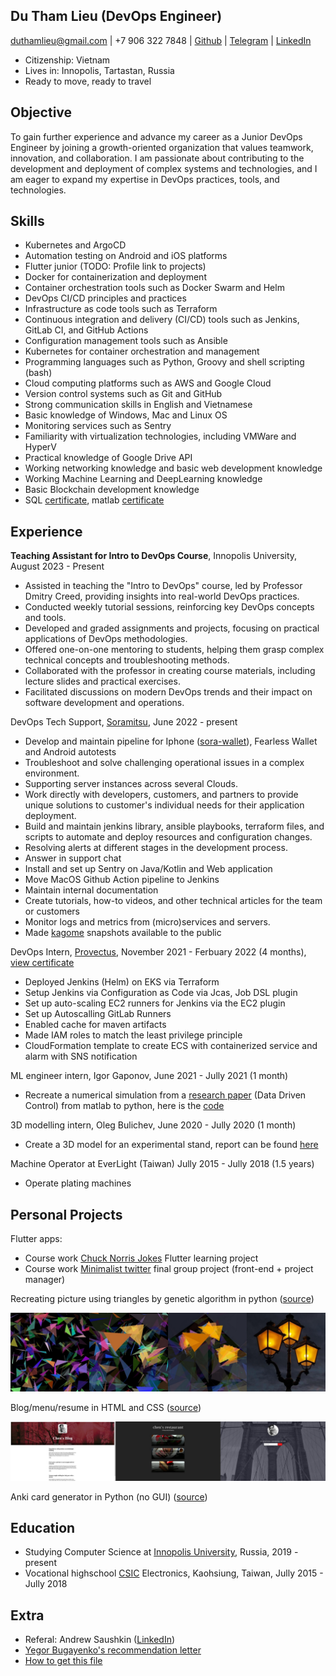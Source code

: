 ## Du Tham Lieu (DevOps Engineer)

duthamlieu@gmail.com | +7 906 322 7848 | [Github](https://github.com/pierrepicaud) | [Telegram](https://t.me/fluorescent_axolotl) | [LinkedIn](https://www.linkedin.com/in/duthamlieu/)


- Citizenship: Vietnam
- Lives in: Innopolis, Tartastan, Russia	
- Ready to move, ready to travel

## Objective
To gain further experience and advance my career as a Junior DevOps Engineer by joining a growth-oriented organization that values teamwork, innovation, and collaboration. I am passionate about contributing to the development and deployment of complex systems and technologies, and I am eager to expand my expertise in DevOps practices, tools, and technologies.

## Skills
- Kubernetes and ArgoCD
- Automation testing on Android and iOS platforms
- Flutter junior (TODO: Profile link to projects)
- Docker for containerization and deployment
- Container orchestration tools such as Docker Swarm and Helm
- DevOps CI/CD principles and practices
- Infrastructure as code tools such as Terraform
- Continuous integration and delivery (CI/CD) tools such as Jenkins, GitLab CI, and GitHub Actions
- Configuration management tools such as Ansible
- Kubernetes for container orchestration and management
- Programming languages such as Python, Groovy and shell scripting (bash)
- Cloud computing platforms such as AWS and Google Cloud
- Version control systems such as Git and GitHub
- Strong communication skills in English and Vietnamese
- Basic knowledge of Windows, Mac and Linux OS
- Monitoring services such as Sentry
- Familiarity with virtualization technologies, including VMWare and HyperV
- Practical knowledge of Google Drive API
- Working networking knowledge and basic web development knowledge
- Working Machine Learning and DeepLearning knowledge
- Basic Blockchain development knowledge
- SQL [certificate](./_resources/sql.md), matlab [certificate](./_resources/matlab.md)

## Experience

**Teaching Assistant for Intro to DevOps Course**, Innopolis University, August 2023 - Present
- Assisted in teaching the "Intro to DevOps" course, led by Professor Dmitry Creed, providing insights into real-world DevOps practices.
- Conducted weekly tutorial sessions, reinforcing key DevOps concepts and tools.
- Developed and graded assignments and projects, focusing on practical applications of DevOps methodologies.
- Offered one-on-one mentoring to students, helping them grasp complex technical concepts and troubleshooting methods.
- Collaborated with the professor in creating course materials, including lecture slides and practical exercises.
- Facilitated discussions on modern DevOps trends and their impact on software development and operations.

DevOps Tech Support, [Soramitsu](https://soramitsu.co.jp/), June 2022 - present
- Develop and maintain pipeline for Iphone ([sora-wallet](https://github.com/sora-xor/sora2-passport-appium-tests)), Fearless Wallet and Android autotests
- Troubleshoot and solve challenging operational issues in a complex environment.
- Supporting server instances across several Clouds.
- Work directly with developers, customers, and partners to provide unique solutions to customer's individual needs for their application deployment.
- Build and maintain jenkins library, ansible playbooks, terraform files, and scripts to automate and deploy resources and configuration changes.
- Resolving alerts at different stages in the development process.
- Answer in support chat
- Install and set up Sentry on Java/Kotlin and Web application
- Move MacOS Github Action pipeline to Jenkins
- Maintain internal documentation
- Create tutorials, how-to videos, and other technical articles for the team or customers
- Monitor logs and metrics from (micro)services and servers.
- Made [kagome](https://github.com/soramitsu/kagome) snapshots available to the public

DevOps Intern, [Provectus](https://provectus.com/), November 2021 - Ferbuary 2022 (4 months), [view certificate](./_resources/devops.md)
- Deployed Jenkins (Helm) on EKS via Terraform
- Setup Jenkins via Configuration as Code via Jcas, Job DSL plugin
- Set up auto-scaling EC2 runners for Jenkins via the EC2 plugin
- Set up Autoscalling GitLab Runners
- Enabled cache for maven artifacts
- Made IAM roles to match the least privilege principle
- CloudFormation template to create ECS with containerized service and alarm with SNS notification


ML engineer intern, Igor Gaponov, June 2021 - Jully 2021 (1 month)
- Recreate a numerical simulation from a [research paper](https://arxiv.org/pdf/1611.03537.pdf) (Data Driven Control) from matlab to python, here is the [code](https://colab.research.google.com/drive/1MluMRif3-vMQV137lyqEi-uxBpX2NzRE?usp=sharing)

3D modelling intern, Oleg Bulichev, June 2020 - Jully 2020 (1 month)
- Create a 3D model for an experimental stand, report can be found [here](https://htmlpreview.github.io/?https://github.com/pierrepicaud/resume/blob/main/experimental_stand/intership_report.html)

Machine Operator at EverLight (Taiwan) Jully 2015 - Jully 2018 (1.5 years)
- Operate plating machines

## Personal Projects
Flutter apps:
- Course work [Chuck Norris Jokes](https://github.com/pierrepicaud/flutter_apps/tree/main/chuck_norris_jokes2) Flutter learning project
- Course work [Minimalist twitter](https://github.com/pierrepicaud/einstein) final group project (front-end + project manager)

Recreating picture using triangles by genetic algorithm in python ([source](https://github.com/pierrepicaud/recreate_images_from_triangle))

![triangles.jpeg](./_resources/triangles.jpeg)


Blog/menu/resume in HTML and CSS ([source](https://github.com/pierrepicaud/coding_playground/tree/main/web/toy_projects))


![websites.jpg](./_resources/websites.jpg)




Anki card generator in Python (no GUI) ([source](https://github.com/pierrepicaud/coding_playground/tree/main/python/anki_mental_math_generator))

## Education
- Studying Computer Science at [Innopolis University](https://innopolis.university/en/), Russia, 2019 - present
- Vocational highschool [CSIC](https://www.csic.khc.edu.tw/website/csic_EN/index.htm) Electronics, Kaohsiung, Taiwan, Jully 2015 - Jully 2018

## Extra
- Referal: Andrew Saushkin ([LinkedIn](https://www.linkedin.com/in/andrew-saushkin/))
- [Yegor Bugayenko's recommendation letter](https://www.yegor256.com/2021/12/01/teaching.html)
- [How to get this file](https://superuser.com/a/722374)
